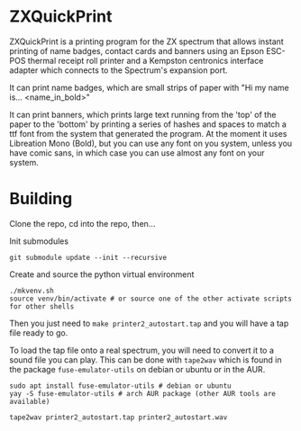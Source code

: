 # ZXQuickPrint

ZXQuickPrint is a printing program for the ZX spectrum that allows instant printing of name badges, contact cards and banners using an Epson ESC-POS thermal receipt roll printer and a Kempston centronics interface adapter which connects to the Spectrum's expansion port.

It can print name badges, which are small strips of paper with "Hi my name is... <name_in_bold>"

It can print banners, which prints large text running from the 'top' of the paper to the 'bottom'  by printing a series of hashes and spaces to match a ttf font from the system that generated the program. At the moment it uses Libreation Mono (Bold), but you can use any font on you system, unless you have comic sans, in which case you can use almost any font on your system.

# Building

Clone the repo, cd into the repo, then...

Init submodules

    git submodule update --init --recursive

Create and source the python virtual environment

    ./mkvenv.sh
    source venv/bin/activate # or source one of the other activate scripts for other shells

Then you just need to `make printer2_autostart.tap` and you will have a tap file ready to go.

To load the tap file onto a real spectrum, you will need to convert it to a sound file you can play. This can be done with `tape2wav` which is found in the package `fuse-emulator-utils` on debian or ubuntu or in the AUR.

    sudo apt install fuse-emulator-utils # debian or ubuntu
    yay -S fuse-emulator-utils # arch AUR package (other AUR tools are available)

    tape2wav printer2_autostart.tap printer2_autostart.wav
